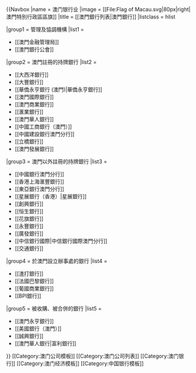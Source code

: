 {{Navbox
|name = 澳门银行业
|image = [[File:Flag of Macau.svg|80px|right|澳門特別行政區區旗]]
|title = [[澳門銀行列表|澳門銀行]]
|listclass = hlist

|group1 = 管理及恊調機構
|list1  = 
* [[澳門金融管理局]]
* [[澳門銀行公會]]

|group2 = 澳門註冊的持牌銀行
|list2  = 
* [[大西洋銀行]]
* [[大豐銀行]]
* [[華僑永亨銀行 (澳門)|華僑永亨銀行]]
* [[澳門國際銀行]]
* [[澳門商業銀行]]
* [[滙業銀行]]
* [[澳門華人銀行]]
* [[中國工商銀行（澳門）]]
* [[中國建設銀行澳門分行]] 
* [[立橋銀行]]
* [[澳門發展銀行]]

|group3 = 澳門以外註冊的持牌銀行
|list3  = 
* [[中國銀行澳門分行]]
* [[香港上海滙豐銀行]]
* [[東亞銀行澳門分行]]
* [[星展銀行（香港）|星展銀行]]
* [[創興銀行]]
* [[恒生銀行]]
* [[花旗銀行]]
* [[永豐銀行]]
* [[廣發銀行]]
* [[中信銀行國際|中信銀行國際澳門分行]]
* [[交通銀行]]

|group4 = 於澳門設立辦事處的銀行
|list4  = 
* [[渣打銀行]]
* [[法國巴黎銀行]]
* [[葡國商業銀行]]
* [[BPI銀行]]

|group5 = 被收購、被合併的銀行
|list5  = 
* [[澳門永亨銀行]]
* [[美國銀行（澳門）]]
* [[誠興銀行]]
* [[澳門華人銀行|富利銀行]]

}}<noinclude>
[[Category:澳门公司模板]]
[[Category:澳门公司列表]]
[[Category:澳门银行]]
[[Category:澳门经济模板]]
[[Category:中国银行模板]]
</noinclude>